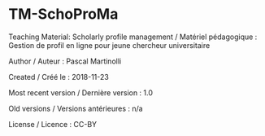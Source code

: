 # TM-SchoProMa
Teaching Material: Scholarly profile management / Matériel pédagogique : Gestion de profil en ligne pour jeune chercheur universitaire

Author / Auteur : Pascal Martinolli

Created / Créé le : 2018-11-23

Most recent version / Dernière version : 1.0

Old versions / Versions antérieures : n/a

License / Licence : CC-BY

